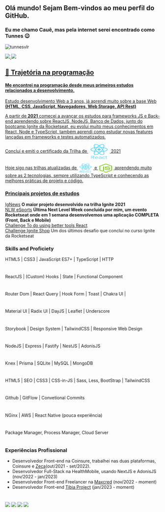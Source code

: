 ## Olá mundo! Sejam Bem-vindos ao meu perfil do GitHub.
### Eu me chamo Cauê, mas pela internet serei encontrado como Tunnes :wink:
<p align="left"> <img src="https://komarev.com/ghpvc/?username=tunnesvlr" alt="tunnesvlr" /> </p>

 <div>
  <a href="https://github.com/tunnesvlr">
  <img height="160em" src="https://github-readme-stats.vercel.app/api?username=thetunnes&show_icons=true&border_color=61D9FA&theme=react&include_all_commits=true&count_private=true"/>
  <img height="160em" src="https://github-readme-stats.vercel.app/api/top-langs/?username=thetunnes&border_color=61D9FA&layout=compact&langs_count=7&theme=react"/>
</div>
  
  ## :book: Trajetória na programação
  
  #### Me encontrei na programação desde meus primeiros estudos relacionados a desenvolvimento.

 <p>Estudo desenvolvimento Web a 3 anos, já aprendi muito sobre a base Web <b>(HTML, CSS, JavaScript, Navegadores, Web Storage, API Rest)</b></p>
 
 
 
   A partir de <b>2021</b> comecei a avançar os estudos para frameworks JS e Back-end aprendendo sobre ReactJS, NodeJS, Banco de Dados, junto do bootcamp Ignite da Rocketseat, eu evolui muito meus conhecimentos em React, Node e TypeScript, também aprendi como estudar novas features lançadas em frameworks e testes automatizados.
 

 Concluí e emiti o certificado da Trilha de <img align="center" alt="ReactJS" height="50" width="70" src="https://raw.githubusercontent.com/devicons/devicon/master/icons/react/react-original-wordmark.svg"> 2021
 <br />
 
 Hoje sigo nas trilhas atualizadas de <img align="center" alt="ReactJS" height="30" width="50" src="https://raw.githubusercontent.com/devicons/devicon/master/icons/react/react-original-wordmark.svg"> e <img align="center" alt="NodeJS" height="30" width="50" src="https://raw.githubusercontent.com/devicons/devicon/master/icons/nodejs/nodejs-original.svg"> aprendendo muito sobre as 2 tecnologias, sempre utilizando TypeScript e conhecendo as melhores práticas de projeto e código.
 <br />
 
 ### Principais projetos de estudos
 <a href="https://github.com/thetunnes/IgNews">IgNews</a> <b>O maior projeto desenvolvido na trilha Ignite 2021</b><br />
 <a href="https://github.com/thetunnes/NLW-eSports">NLW eSports</a> <b>Última Next Level Week concluída por mim, um evento Rocketseat onde em 1 semana desenvolvemos uma aplicação COMPLETA (Front, Back e Mobile)</b><br />
 <a href="https://github.com/thetunnes/toDo-challenge-ignite22">Challenge To do using better tools React</a><br />
 <a href="https://github.com/thetunnes/challenge-coffee-delivery">Challenge Ignite Shop</a><b></b> Um dos últimos desafio que concluí no curso Ignite da Rocketseat<br />
 
 ### Skills and Proficiety

HTML5 | CSS3 | JavaScript ES7+ | TypeScript | HTTP
 #
ReactJS | (Custom) Hooks | State | Functional Component
 #
Router Dom | React Query | Hook Form | Toast | Chakra UI |
 #
Material UI | Radix UI | DayJS | Leaflet | Underscore
 #
Storybook | Design System | TailwindCSS | Responsive Web Design
 #
NodeJS | Express | Fastify | NestJS | AdonisJS
 # 
Knex | Prisma | SQLite | MySQL | MongoDB
 #
HTML5 | SEO | CSS3 | CSS-in-JS | Sass, Less, BootStrap | TailwindCSS
 #
Github | GitFlow | Convetional Commits
 #
NGinx | AWS | React Native (pouca experiência)
 #
Package Manager, Process Manager, Cloud Server
 #
  
  ### Experiências Profissional
  
 * Desenvolvedor Front-end na Coinsure, trabalhei nas duas plataformas, Coinsure e <a href="https://zeca.coinsure.com.br" target="_blank" >Zeca</a>(out/2021 - set/2022).
 * Desenvolvedor Full-Stack na HealthMobile, usando NextJS e AdonisJS (nov/2022 - jan/2023)
 * Desenvolvedor Front-end Freelancer na <a href="https://app.maxcred.net" target="_blank" >Maxcred</a> (nov/2022 - moment)
 * Desenvolvedor Front-end  <a href="https://tibiaproject.com" target="_blank" >Tibia Project</a> (jan/2023 - moment)

  #
   <div> 
     <a href="https://instagram.com/thetunnes" target="_blank"><img src="https://img.shields.io/badge/-Instagram-%23E4405F?style=for-the-badge&logo=instagram&logoColor=white" target="_blank"></a>
     <a href="https://github.com/tunnesvlr" target="_blank"><img src="https://img.shields.io/badge/Tunnes_0306-7289DA?style=for-the-badge&logo=discord&logoColor=white" target="_blank"></a> 
     <a href = "mailto:cauepani06@gmail.com"><img src="https://img.shields.io/badge/-Gmail-D93025?style=for-the-badge&logo=gmail&logoColor=white" target="_blank"></a>
     <a href="https://www.linkedin.com/in/caue-pani" target="_blank"><img src="https://img.shields.io/badge/-LinkedIn-%230077B5?style=for-the-badge&logo=linkedin&logoColor=white" target="_blank"></a> 
   </div>
 

